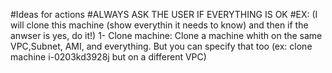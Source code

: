 #Ideas for actions
#ALWAYS ASK THE USER IF EVERYTHING IS OK
#EX: (I will clone this machine (show everythin it needs to know) and then if the anwser is yes, do it!)
1- Clone machine:
    Clone a machine whith on the same VPC,Subnet, AMI, and everything. But you can specify that too
    (ex: clone machine i-0203kd3928j but on a different VPC)